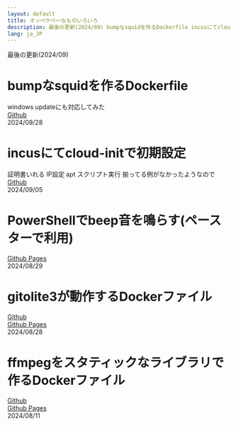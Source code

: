 ```yaml
---
layout: default
title: オッペケペーなものいろいろ
description: 最後の更新(2024/09) bumpなsquidを作るDockerfile incusにてcloud-initで初期設定 PowerShellでbeep音を鳴らす(ペースターで利用)
lang: ja_JP
---
```


 
最後の更新(2024/09)  
# bumpなsquidを作るDockerfile
windows updateにも対応してみた  
[Github](https://github.com/oxxpeh/pub/tree/main/docker/squid)  
2024/09/28
# incusにてcloud-initで初期設定  
 証明書いれる IP設定 apt スクリプト実行 揃ってる例がなかったようなので  
[Github](https://github.com/oxxpeh/pub/tree/main/incus)   
2024/09/05
# PowerShellでbeep音を鳴らす(ペースターで利用)
[Github Pages](https://oxxpeh.github.io/2024/ps-beep.html)  
2024/08/29  
  
# gitolite3が動作するDockerファイル
[Github](https://github.com/oxxpeh/docker-gitolite3)   
[Github Pages](https://oxxpeh.github.io/docker-gitolite3/)  
2024/08/28
  
# ffmpegをスタティックなライブラリで作るDockerファイル
[Github](https://github.com/oxxpeh/pub/tree/main/ffmpeg-static)   
[Github Pages](https://oxxpeh.github.io/pub/ffmpeg-static.html)  
2024/08/11


